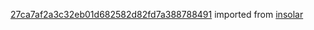 [27ca7af2a3c32eb01d682582d82fd7a388788491](https://github.com/insolar/insolar/commit/27ca7af2a3c32eb01d682582d82fd7a388788491) imported from [insolar](https://github.com/insolar/insolar)
